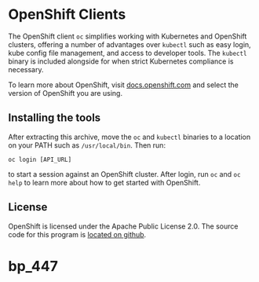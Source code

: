# OpenShift Clients

The OpenShift client `oc` simplifies working with Kubernetes and OpenShift
clusters, offering a number of advantages over `kubectl` such as easy login,
kube config file management, and access to developer tools. The `kubectl`
binary is included alongside for when strict Kubernetes compliance is necessary.

To learn more about OpenShift, visit [docs.openshift.com](https://docs.openshift.com)
and select the version of OpenShift you are using.

## Installing the tools

After extracting this archive, move the `oc` and `kubectl` binaries
to a location on your PATH such as `/usr/local/bin`. Then run:

    oc login [API_URL]

to start a session against an OpenShift cluster. After login, run `oc` and
`oc help` to learn more about how to get started with OpenShift.

## License

OpenShift is licensed under the Apache Public License 2.0. The source code for this
program is [located on github](https://github.com/openshift/origin).
# bp_447
